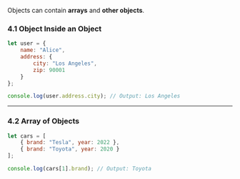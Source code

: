 Objects can contain **arrays** and **other objects**.

### **4.1 Object Inside an Object**

```js
let user = {
    name: "Alice",
    address: {
        city: "Los Angeles",
        zip: 90001
    }
};

console.log(user.address.city); // Output: Los Angeles
```

---

### **4.2 Array of Objects**

```js
let cars = [
    { brand: "Tesla", year: 2022 },
    { brand: "Toyota", year: 2020 }
];

console.log(cars[1].brand); // Output: Toyota
```
